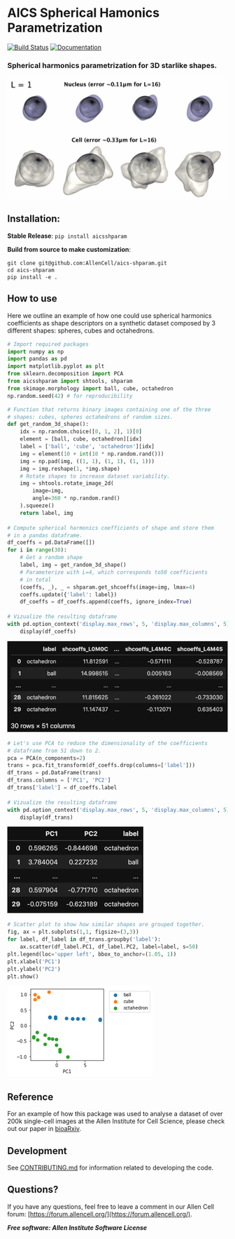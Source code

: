 # AICS Spherical Hamonics Parametrization

[![Build Status](https://github.com/AllenCell/aics-shparam/workflows/Build%20Main/badge.svg)](https://github.com/AllenCell/aics-shparam/actions)
[![Documentation](https://github.com/AllenCell/aics-shparam/workflows/Documentation/badge.svg)](https://AllenCell.github.io/aics-shparam/)

### Spherical harmonics parametrization for 3D starlike shapes. 

![Parameterization of cell and nuclear shape](docs/logo.gif)

## Installation:

**Stable Release**: `pip install aicsshparam`

**Build from source to make customization**: 

```console
git clone git@github.com:AllenCell/aics-shparam.git
cd aics-shparam
pip install -e .
```

## How to use

Here we outline an example of how one could use spherical harmonics coefficients as shape descriptors on a synthetic dataset composed by 3 different shapes: spheres, cubes and octahedrons.

```python
# Import required packages
import numpy as np
import pandas as pd
import matplotlib.pyplot as plt
from sklearn.decomposition import PCA
from aicsshparam import shtools, shparam
from skimage.morphology import ball, cube, octahedron
np.random.seed(42) # for reproducibility
```

```python
# Function that returns binary images containing one of the three
# shapes: cubes, spheres octahedrons of random sizes. 
def get_random_3d_shape():
    idx = np.random.choice([0, 1, 2], 1)[0]
    element = [ball, cube, octahedron][idx]
    label = ['ball', 'cube', 'octahedron'][idx]
    img = element(10 + int(10 * np.random.rand()))
    img = np.pad(img, ((1, 1), (1, 1), (1, 1)))
    img = img.reshape(1, *img.shape)
    # Rotate shapes to increase dataset variability.
    img = shtools.rotate_image_2d(
        image=img,
        angle=360 * np.random.rand()
    ).squeeze()
    return label, img

# Compute spherical harmonics coefficients of shape and store them
# in a pandas dataframe.
df_coeffs = pd.DataFrame([])
for i in range(30):
    # Get a random shape
    label, img = get_random_3d_shape()
    # Parameterize with L=4, which corresponds to50 coefficients
    # in total
    (coeffs, _), _ = shparam.get_shcoeffs(image=img, lmax=4)
    coeffs.update({'label': label})
    df_coeffs = df_coeffs.append(coeffs, ignore_index=True)
 
# Vizualize the resulting dataframe
with pd.option_context('display.max_rows', 5, 'display.max_columns', 5):
    display(df_coeffs)
```

![Coefficients dataframe](docs/table1.jpg)

```python
# Let's use PCA to reduce the dimensionality of the coefficients
# dataframe from 51 down to 2.
pca = PCA(n_components=2)
trans = pca.fit_transform(df_coeffs.drop(columns=['label']))
df_trans = pd.DataFrame(trans)
df_trans.columns = ['PC1', 'PC2']
df_trans['label'] = df_coeffs.label

# Vizualize the resulting dataframe
with pd.option_context('display.max_rows', 5, 'display.max_columns', 5):
    display(df_trans)
```

![PCA dataframe](docs/table2.jpg)

```python
# Scatter plot to show how similar shapes are grouped together.
fig, ax = plt.subplots(1,1, figsize=(3,3))
for label, df_label in df_trans.groupby('label'):
    ax.scatter(df_label.PC1, df_label.PC2, label=label, s=50)
plt.legend(loc='upper left', bbox_to_anchor=(1.05, 1))
plt.xlabel('PC1')
plt.ylabel('PC2')
plt.show()
```

![PC1 vs. PC2](docs/pc12.png)


## Reference

For an example of how this package was used to analyse a dataset of over 200k single-cell images at the Allen Institute for Cell Science, please check out our paper in [bioaRxiv](https://www.biorxiv.org/content/10.1101/2020.12.08.415562v1).

## Development
See [CONTRIBUTING.md](CONTRIBUTING.md) for information related to developing the code.


## Questions?

If you have any questions, feel free to leave a comment in our Allen Cell forum: [https://forum.allencell.org/](https://forum.allencell.org/). 


***Free software: Allen Institute Software License***
